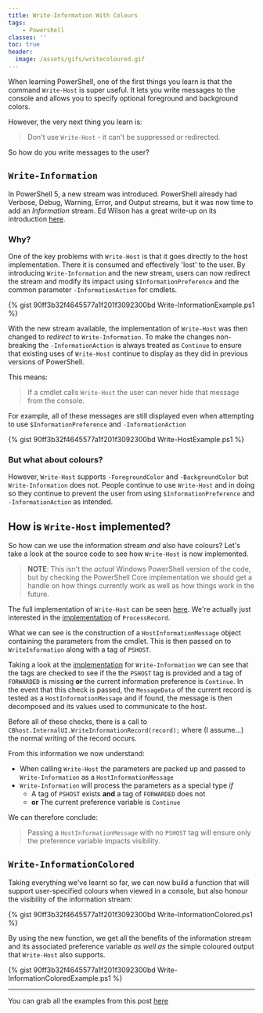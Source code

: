```yaml
---
title: Write-Information With Colours
tags:
    - Powershell
classes: ''
toc: true
header:
  image: /assets/gifs/writecoloured.gif
---
```


When learning PowerShell, one of the first things you learn is that the command
`Write-Host` is super useful.  It lets you write messages to the console and
allows you to specify optional foreground and background colors.

However, the very next thing you learn is:
> Don't use `Write-Host` - it can't be suppressed or redirected.

So how do you write messages to the user?

## `Write-Information`

In PowerShell 5, a new stream was introduced.  PowerShell already had Verbose,
Debug, Warning, Error, and Output streams, but it was now time to add an
_Information_ stream. Ed Wilson has a great write-up on its introduction
[here][1].

### Why?
One of the key problems with `Write-Host` is that it goes directly to the host
implementation.  There it is consumed and effectively 'lost' to the user.
By introducing `Write-Information` and the new stream, users
can now redirect the stream and modify its impact using `$InformationPreference`
and the common parameter `-InformationAction` for cmdlets.

{% gist 90ff3b32f4645577a1f201f3092300bd Write-InformationExample.ps1 %}

With the new stream available, the implementation of `Write-Host` was then changed
to _redirect_ to `Write-Information`.  To make the changes non-breaking the
`-InformationAction` is always treated as `Continue` to ensure that
existing uses of `Write-Host` continue to display as they did in previous
versions of PowerShell.

This means:
> If a cmdlet calls `Write-Host` the user can never hide that message from the console.

For example, all of these messages are still displayed even when attempting to
use `$InformationPreference` and `-InformationAction`

{% gist 90ff3b32f4645577a1f201f3092300bd Write-HostExample.ps1 %}

### But what about colours?

However, `Write-Host` supports `-ForegroundColor` and `-BackgroundColor` but
`Write-Information` does not. People continue to use
`Write-Host` and in doing so they continue to prevent the user from using
`$InformationPreference` and `-InformationAction` as intended.

## How is `Write-Host` implemented?

So how can we use the information stream _and_ also have colours?  Let's take a
look at the source code to see how `Write-Host` is now implemented.

> **NOTE**: This isn't the _actual_ Windows PowerShell version of the code, but
by checking the PowerShell Core implementation we should get a handle on how
things currently work as well as how things work in the future.

The full implementation of `Write-Host` can be seen [here][2].  We're actually
just interested in the [implementation][5] of `ProcessRecord`.

What we can see is the construction of a `HostInformationMessage` object
containing the parameters from the cmdlet.  This is then passed on to `WriteInformation`
along with a tag of `PSHOST`.

Taking a look at the [implementation][3] for `Write-Information`  we can see that the tags are checked to see if the the `PSHOST` tag is provided and a tag of
`FORWARDED` is missing **or** the current information preference is `Continue`.
In the event that this check is passed, the `MessageData` of the current record
is tested as a `HostInformationMessage` and if found, the message is then
decomposed and its values used to communicate to the host.

Before all of these checks, there is a call to `CBhost.InternalUI.WriteInformationRecord(record);`
where (I assume...) the normal writing of the record occurs.

From this information we now understand:
+ When calling `Write-Host` the parameters are packed up and passed to
`Write-Information` as a `HostInformationMessage`
+ `Write-Information` will process the parameters as a special type _if_
    + A tag of `PSHOST` exists **and** a tag of `FORWARDED` does not
    + **or** The current preference variable is `Continue`

We can therefore conclude:
> Passing a `HostInformationMessage` with no `PSHOST` tag will ensure only the
preference variable impacts visibility.

## `Write-InformationColored`

Taking everything we've learnt so far, we can now build a function that will
support user-specified colours when viewed in a console, but also honour the
visibility of the information stream:

{% gist 90ff3b32f4645577a1f201f3092300bd Write-InformationColored.ps1 %}

By using the new function, we get all the benefits of the information stream
and its associated preference variable _as well as_ the simple coloured output
that `Write-Host` also supports.

{% gist 90ff3b32f4645577a1f201f3092300bd Write-InformationColoredExample.ps1 %}

----
You can grab all the examples from this post [here][4]

[1]: https://blogs.technet.microsoft.com/heyscriptingguy/2015/07/04/weekend-scripter-welcome-to-the-powershell-information-stream/
[2]: https://github.com/PowerShell/PowerShell/blob/master/src/Microsoft.PowerShell.Commands.Utility/commands/utility/WriteConsoleCmdlet.cs
[3]: https://github.com/PowerShell/PowerShell/blob/1b3c8aca507de2984cb14f0780dde94d977c7b8d/src/System.Management.Automation/engine/MshCommandRuntime.cs#L717
[4]:https://gist.github.com/Kieranties/90ff3b32f4645577a1f201f3092300bd
[5]:https://github.com/PowerShell/PowerShell/blob/e86fea6acd508297646e307ffeae2340d0bafaa8/src/Microsoft.PowerShell.Commands.Utility/commands/utility/WriteConsoleCmdlet.cs#L120
